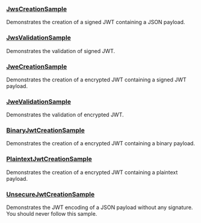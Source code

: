 ### [JwsCreationSample](samples/BinaryJwtCreationSample/Program.cs)
Demonstrates the creation of a signed JWT containing a JSON payload. 

### [JwsValidationSample](samples/JwsValidationSample/Program.cs)
Demonstrates the validation of signed JWT. 

### [JweCreationSample](samples/JweCreationSample/Program.cs)
Demonstrates the creation of a encrypted JWT containing a signed JWT payload. 

### [JweValidationSample](samples/JweValidationSample/Program.cs)
Demonstrates the validation of encrypted JWT. 

### [BinaryJwtCreationSample](samples/BinaryJwtCreationSample/Program.cs)	
Demonstrates the creation of a encrypted JWT containing a binary payload. 

### [PlaintextJwtCreationSample](samples/PlaintextJwtCreationSample/Program.cs)
Demonstrates the creation of a encrypted JWT containing a plaintext payload. 

### [UnsecureJwtCreationSample](samples/UnsecureJwtCreationSample/Program.cs)
Demonstrates the JWT encoding of a JSON payload without any signature. You should never follow this sample.
